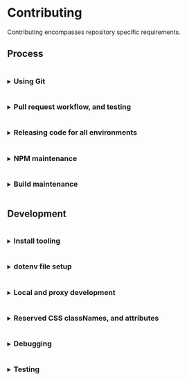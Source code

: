 # Contributing
Contributing encompasses repository specific requirements.

## Process
<details>
<summary><h3 style="display: inline-block">Using Git</h3></summary>

Curiosity makes use of
- GitHub's fork and pull workflow.
- A linear commit process and rebasing. GitHub merge commits, and squashing are discouraged in favor of smaller independent commits

> Working directly on the main repository is highly discouraged. Continuous Integration is dependent on branch structure.

#### Main repository branches and continuous integration
Curiosity makes use of the branches `main`, `stable`.
- `main` branch is a representation of development and `stage-beta/preview`.
   - When a branch push happens the `main` branch is automatically deployed for `https://console.stage.redhat.com/preview`
- `stable` branch is a representation of 3 environments `stage-stable`, `prod-beta/preview`, and `prod-stable`.
   - When a branch push happens the `stable` branch is automatically deployed for `https://console.stage.redhat.com/`
   - To release to `prod-beta/preview` a Git hash is submitted with a GitLab Merge Request within the `app-interface` repository. This will be deployed to `https://console.redhat.com/preview`
      - It is preferable if ONLY releasing to `prod-beta/preview` that a release candidate tag is created for the latest commit.
   - To release to `prod-stable` a Git hash is submitted with a GitLab Merge Request within the `app-interface` repository. This will be deployed to `https://console.redhat.com/`
      - It is preferable if releasing to `prod-stable` that a tag is created for the latest commit. The commit message should use
        the form `chore(release): [version number]`

#### Branch syncing
Linear commit history for Curiosity makes syncing concise
- `main` is always rebased from `stable`
   - typically after a release
   - or in prep for a fast-forward of `stable`
- `stable` is fast-forwarded from `main`
   - typically when commits are prepared for release

</details>

<details>
<summary><h3 style="display: inline-block">Pull request workflow, and testing</h3></summary>

All development work should be handled through GitHub's fork and pull workflow.

#### Setting up a pull request
Development pull requests (PRs) should be opened against the `main` branch. Development PRs directly to `stable` are discouraged since branch structure
represents environment. However, exceptions are allowed, as long those updates are also rebased against the `stable` branch, for...
- bug fixes
- build updates

> If your pull request work contains any of the following warning signs 
>  - out of sync commits (is not rebased against the `main` branch)
>  - poorly structured commits and messages
>  - any one commit relies on other commits to work at all, in the same pull request
>  - dramatic file restructures that attempt complex behavior
>  - missing, relaxed, or removed unit tests
>  - dramatic unit test snapshot updates
>  - affects any file not directly associated with the associated issue being resolved
>  - affects "many" files
>
> You will be encouraged to restructure your commits to help in review.

#### Pull request commits, messaging

Your pull request should contain Git commit messaging that follows the use of [conventional commit types](https://www.conventionalcommits.org/)
to provide consistent history and help generate [CHANGELOG.md](./CHANGELOG.md) updates.

Commit messages follow three basic guidelines
- No more than `65` characters for the first line
- If your pull request has more than a single commit you should include the pull request number in your message using the below format. This additional copy is not counted towards the `65` character limit.
  ```
  [message] (#1234)
  ```
  
  You can also include the pull request number on a single commit, but
  GitHub will automatically apply the pull request number when the
  `squash` button is used on a pull request.

- Commit message formats follow the structure
  ```
  <type>(<scope>): <issue number><description>
  ```
  Where
  - Type = the type of work the commit resolves.
     - Basic types include `feat` (feature), `fix`, `chore`, `build`.
     - See [conventional commit types](https://www.conventionalcommits.org/) for additional types.
  - Scope = the area of code affected.
     - Can be a directory or filenames
     - Does not have to encompass all file names affected
  - Issue number = the Jira issue number
     - Currently, the prefix `sw-[issue number]` represents `SWATCH-[issue number]`
  - Description = what the commit work encompasses

  Example
  ```
  feat(config): sw-123 rhel, activate instance inventory
  ```
> Not all commits need an issue number. But it is encouraged you attempt to associate
> a commit with an issue for tracking. In a scenario where no issue is available
> exceptions are made for `fix`, `chore`, and `build`.

#### Pull request test failures
Creating a pull request activates the following checks through GitHub actions.
- Commit message linting, see [commit_lint.yml](./.github/workflows/commit_lint.yml)
- Code documentation linting, see [documentation_lint.yml](./.github/workflows/documentation_lint.yml)
- Pull request code linting, unit tests and repo-level integration tests, see [pull_request.yml](./.github/workflows/pull_request.yml)
- Jenkins integration testing. Currently, Jenkins re-runs the same tests being used in [pull_request.yml](./.github/workflows/pull_request.yml)

For additional information on failures for
- Commit messages, see [Pull request commits, messaging](#pull-request-commits-messaging)
- Code documentation, see [Updating code documentation]()
- Pull request code, see [Updating unit tests during development]()
- Jenkins integration can be ignored until it actively runs integration testing.

> You can always attempt to restart Jenkins testing by placing a pull request comment
> with the copy `/retest`.

> To resolve failures for any GitHub actions make sure you first review the results of the test by
clicking the `checks` tab on the related pull request.

> Caching for GitHub actions and NPM packages is active. This caching allows subsequent pull request
> updates to avoid reinstalling yarn dependencies. 
> 
> Occasionally test failures can occur after recent NPM package updates either in the pull request
> itself or in a prior commit to the pull request. The most common reason for this failure presents when
> a NPM package has changed its support for different versions of NodeJS and those packages are updated
> in the `main` branch. 
> 
> If test failures are happening shortly after a NPM package update you may need to clear the
> GitHub actions cache and restart the related tests.

</details>

<details>
<summary><h3 style="display: inline-block">Releasing code for all environments</h3></summary>

Curiosity releases code to the following environments
   - stage preview
   - stage stable
   - production preview
   - production stable

> After pushing code, or tagging, a repository hook notifies continuous integration and starts the process of
> environment updates.

#### Release for stage preview
Merging code into stage preview is simplistic
1. Merge a pull request into `main`
   ```
   pull-request -> main -> stage preview
   ```

#### Release for stage stable
To merge code into stage stable
1. Open a pull request from `main` to `stable` and merge using the `rebase` button.
   ```
   main -> pull-request -> stable -> stage stable
   ```

#### Release for production preview
To merge code into production preview
1. Tag the most recent commit on `main` as a release candidate using the format `v[x].[x].[x]-rc.[x]`
   ```
   stable -> release candidate tag -> `app-interface` merge request -> production preview
   ```
   > `rc.0` zero index is a typical starting point for release candidates
1. Finally, submit a merge request to update the `app-interface` deployment yaml
   - Copy the tagged Git hash and update the `app-interface` configuration hash within `[app-interface-insights-rhsm]/deploy-clowder.yml`

#### Release for production stable
To merge code into production stable a maintainer must run the release commit process locally.

   ```
   local main repo, stable branch -> release commit -> push to stable -> release tag -> `app-interface` merge request -> production stable
   ```

1. Clone the main repository, within the repo confirm you're on the `stable` branch and **SYNCED** with `origin` `stable`
1. Run
   1. `$ git checkout stable`
   1. `$ yarn`
   1. `$ yarn release --dry-run` to confirm the release output version and commits.
   1. `$ yarn release` to generate the commit and file changes.
      
      >If the version recommended should be different you can run the command with an override version following a semver format
      >  ```
      >  $ yarn release --override X.X.X
      >  ``` 
1. Confirm you now have a release commit with the format `chore(release): X.X.X` and there are updates to
   - [`package.json`](./package.json)
   - [`CHANGELOG.md`](./CHANGELOG.md)

   If there are issues with the file updates you can correct them and squish any fixes into the `chore(release): X.X.X` commit
1. Push the **SINGLE** commit to `origin` `stable`
1. Using the [Curiosity GitHub releases interface](https://github.com/RedHatInsights/curiosity-frontend/releases)
   1. Draft a new release from `stable` confirming you are aligned with the `chore(release): X.X.X` commit hash
   1. Create the new tag using the **SAME** semver version created by the release commit but add a `v` prefix to it, i.e. `vX.X.X`, for consistency.
   
   > To avoid issues with inconsistent Git tagging use it is recommended you use the GitHub releases interface.
1. Finally, submit a merge request to update the `app-interface` deployment yaml
   - Copy the tagged Git hash and update the `app-interface` configuration hash within `[app-interface-insights-rhsm]/deploy-clowder.yml`
</details>

<details>
<summary><h3 style="display: inline-block">NPM maintenance</h3></summary>

#### Cycle for updating NPMs
Our schedule for updating NPMs
- dependabot running once a week on low level packages that require only testing confirmation
- 1x a month: running our aggregated dependency update script for all low level packages that require only testing confirmation
   - `$ yarn build:deps`
- 1x a month: running updates on NPMs that require additional visual confirmation, this includes...
   - dependency-name: "@patternfly/*"
   - dependency-name: "@redhat-cloud-services/frontend*"
   - dependency-name: "*i18next*"
   - dependency-name: "victory*"
   - dependency-name: "react-router*"

#### Process for updating NPMs
To update packages in bulk there are 2 pre-defined paths, "basic" and "core".

> It is **highly discouraged** that you rely on updating the `yarn.lock` file only. This creates long-term issues when NPM references in `package.json` potentially require specific
> dependencies, or have built around specific package functionality that could be inadvertently altered by updating a dependencies' dependency.

##### Basic NPM updates

1. Clone the repository locally, or bring your fork up-to-date with the development branch. [Make sure development tooling is installed](#install-tooling). 
1. Open a terminal instance in the repository context and run
    ```
    $ yarn build:deps
    ```
   This will cycle through ALL basic NPM dependencies, running both unit tests, build and local integration checks. If
   any errors are throw the package update is skipped.
1. After the updates have completed **YOU MUST VISUALLY CONFIRM** the updates were successful by running both local development start scripts.
   - Visually confirm that local development still functions and can be navigated with... 
      ```
      $ yarn start
      ```
   - Visually confirm that proxy development still functions and can be navigated with...
      1. Start VPN, and make sure Docker/Podman is running.
      1. Run
         ```
         $ yarn start:proxy
         ```
      > Proxy run is reserved for internal uses, if you do not have access you can skip this part of the process and provide a reviewer note in your pull request 
1. After you've confirmed everything is functioning correctly, check and commit the related changes to `package.json` and `yarn.lock`, then open a pull request towards the development branch.
> If any part of the "basic path" process fails you'll need to figure out which NPM is the offender and remove it from the update. OR resolve to fix the issue
> since future updates will be affected by skipping potentially any package update.
> A `dependency-update-log.txt" file is generated in the root of the repository after each run of `$ yarn build:deps` this should contain a listing of the skipped packages.

##### Core NPM updates
1. Clone the repository locally, or bring your fork up-to-date with the development branch. [Make sure development tooling is installed](#install-tooling). 
1. Open a terminal instance in the repository context and run
    ```
    $ yarn build:deps-core
    ```
   This will cycle through ALL core NPM dependencies, running both unit tests, build and local integration checks. If
   any errors are throw the package update is skipped.
1. After the updates have completed **YOU MUST VISUALLY CONFIRM** the updates were successful by running both local development start scripts.
   - Visually confirm that local development still functions and can be navigated with... 
      ```
      $ yarn start
      ```
   - Visually confirm that proxy development still functions and can be navigated with...
      1. Start VPN, and make sure Docker/Podman is running.
      1. Run
         ```
         $ yarn start:proxy
         ```
      > Proxy run is reserved for internal uses, if you do not have access you can skip this part of the process and provide a reviewer note in your pull request
1. After you've confirmed everything is functioning correctly, check and commit the related changes to `package.json` and `yarn.lock`, then open a pull request towards the development branch.
> If any part of the "core path" process fails you'll need to figure out which NPM is the offender and remove it from the update. OR resolve to fix the issue
> since future updates will be affected by skipping potentially any package update.
> A `dependency-update-log.txt" file is generated in the root of the repository after each run of `$ yarn build:deps-core` this should contain a listing of the skipped packages.

##### Manual NPM updates
This is the slowest part of package updates. If any packages are skipped during the "basic" and "core" automation runs. Those packages will need to be updated manually.
1. Clone the repository locally, or bring your fork up-to-date with the development branch. [Make sure development tooling is installed](#install-tooling).
1. Remove/delete the `node_modules` directory (there may be differences between branches that create package alterations) 
1. Run
   ```
   $ yarn
   ```
   To re-install the baseline packages.
1. Start working your way down the list of `dependencies` and `devDependencies` in [`package.json`](./package.json). It is normal to start on the `dev-dependencies` since the related NPMs support build process. Build process updates at more consistent interval without breaking the application.
   > Some text editors fill in the next available NPM package version when you go to modify the package version. If this isn't available you can always use [NPM directly](https://www.npmjs.com/)... start searching =).
1. After each package version update in [`package.json`](./package.json) you'll run the follow scripts
   - `$ yarn test`, if it fails you'll need to run `$ yarn test:dev` and update the related tests
   - `$ yarn build`, if it fails you'll need to run `$ yarn test:integration-dev` and update the related tests
   - `$ yarn start`, confirm that local run is still accessible and that no design alterations have happened. Fix accordingly.
   - Make sure VPN is active, and Docker/Podman is running, then type `$ yarn start:proxy`. Confirm that proxy run is still accessible and that no design alterations have happened. Fix accordingly.
1. If the package is now working commit the change and move on to the next package.
   - If the package fails, or you want to skip the update, take the minimally easy path and remove/delete `node_modules` then rollback `yarn.lock` **BEFORE** you run the next package update.
> There are alternatives to resetting `node_modules`, we're providing the most direct path.
>
> Not updating a package is not the end-of-the-world. A package is not going to randomly break because you haven't updated to the latest version.

> Security warnings on NPM packages should be reviewed on a "per-alert basis" since **they generally do not make a distinction between build resources and what is within the applications compiled output**. Blindly following a security
> update recommendation is not always the optimal path.

</details>

<details>
<summary><h3 style="display: inline-block">Build maintenance</h3></summary>

- Webpack configuration. The build uses an extended consoledot configuration combined with NPM scripts found in [`package.json`](./package.json).
   - Webpack build files
     - [`./config`](./config)
     - [`./scripts/post.sh`](./scripts/post.sh)
     - [`./scripts/pre.sh`](./scripts/pre.sh)
- Continuous Integration. The build currently has both old, and new, continuous integration running. Continuous integration makes use of Webpack build files.
   - Ephemeral build files
      - [`./deploy`](deploy) 
   - Travis build files
      - [`./.travis.yml`](.travis.yml)
      - [`./.travis`](.travis)
- GitHub Actions
   - Action files
      - [`./.github/workflows`](.github/workflows)
   - Related script files
      - [`./.scripts/actions.commit.js`](./scripts/actions.commit.js)
      - [`./.scripts/actions.documentation.js`](./scripts/actions.documentation.js)
</details>

## Development
<details>
<summary><h3 style="display: inline-block">Install tooling</h3></summary>

Before developing you'll need to install:
 * [NodeJS and NPM](https://nodejs.org/)
 * [Docker](https://docs.docker.com/desktop/)
   * Alternatively, you can try [Podman](https://github.com/containers/podman). [Homebrew](https://brew.sh/) can be used for the install `$ brew install podman`
 * And [Yarn](https://yarnpkg.com)

#### OS support
The tooling for Curiosity is `Mac OS` centered.

While some aspects of the tooling have been expanded for Linux there may still be issues. It is encouraged that OS tooling
changes are contributed back while maintaining existing `Mac OS` functionality.

If you are unable to test additional OS support it is imperative that code reviews take place before integrating/merging build changes.

#### NodeJS and NPM
The Curiosity build attempts to align to the current NodeJS LTS version. It is possible to test future versions of NodeJS LTS. See CI Testing for more detail. 

#### Docker and Mac
Setting [Docker](https://docs.docker.com/desktop/) up on a Mac? Install the appropriate package. Confirm everything installed correctly by trying these steps.
   1. In a terminal instance run
      ```
      $ docker run hello-world
      ```

Reference the Docker documentation for additional installation help.

#### Docker and Linux
Setting Docker up on a Linux machine may include additional steps.
  * [Docker on Linux](https://docs.docker.com/desktop/install/linux-install/)

Reference the Docker documentation for additional installation help.

#### Yarn
Once you've installed NodeJS you can use NPM to perform the [Yarn](https://yarnpkg.com) install

  ```
  $ npm install yarn -g
  ``` 
</details>

<details>
<summary><h3 style="display: inline-block">dotenv file setup</h3></summary>

"dotenv" files contain shared configuration settings across the Curiosity code and build structure. These settings are imported through [helpers](./src/common/helpers.js), or through other various `process.env.[dotenv parameter names]` within the code or build.

#### Setup basic dotenv files
Before you can start any local development you need to relax permissions associated with the platform. This
affects various aspects of both `local` and `proxy` development.

1. Create a local dotenv file in the root of `curiosity-frontend` called `.env.local` and add the following contents
    ```
    REACT_APP_DEBUG_MIDDLEWARE=true
    REACT_APP_DEBUG_ORG_ADMIN=true
    REACT_APP_DEBUG_PERMISSION_APP_ONE=subscriptions:*:*
    REACT_APP_DEBUG_PERMISSION_APP_TWO=inventory:*:*
    ```
   
#### Advanced dotenv files
The dotenv files are structured to cascade each additional dotenv file settings from a root `.env` file.
```
 .env = base dotenv file settings
 .env.local = a gitignored file to allow local settings overrides
 .env -> .env.development = local run development settings that enhances the base .env settings file
 .env -> .env.proxy = local run proxy settings that enhances the base .env settings file
 .env -> .env.production = build modifications associated with all environments
 .env -> .env.production.local = a gitignored, dynamically generated build modifications associated with all environments
 .env -> .env.test = testing framework settings that enhances the base .env settings file
```

##### Current directly available _developer/debugging/test_ dotenv parameters

> Technically all dotenv parameters come across as strings when imported through `process.env`. It is important to cast them accordingly if "type" is required.

| dotenv parameter                   | definition                                                                                                                                                                     |
|------------------------------------|--------------------------------------------------------------------------------------------------------------------------------------------------------------------------------|
| DEV_PORT                           | A local proxy build modification for running against a custom port                                                                                                             |
| DEV_BRANCH                         | A local proxy build modification for running against a custom environment branch. Available options include `stage-beta`, `stage-stable`, `prod-beta`, `prod-stable`           |
| GENERATE_SOURCEMAP                 | A static boolean that disables local run source map generation only. May speed up local development re-compiles. May eventually be moved into `.env.development`.              | 
| REACT_APP_DEBUG_DEFAULT_DATETIME   | A static string associated with overriding the assumed UI/application date in the form of `YYYYMMDD`                                                                            |
| REACT_APP_DEBUG_MIDDLEWARE         | A static boolean that activates the console state debugging messages associated with Redux.                                                                                    |
| REACT_APP_DEBUG_ORG_ADMIN          | A static boolean associated with local development only that overrides the organization admin. Useful in determining UI/application behavior when permissions are missing.     |
| REACT_APP_DEBUG_PERMISSION_APP_ONE | A static string associated with local development only that overrides RBAC associated permissions. Useful in determining UI/application behavior when permissions are missing. |
| REACT_APP_DEBUG_PERMISSION_APP_TWO | A static string associated with local development only that overrides RBAC associated permissions. Useful in determining UI/application behavior when permissions are missing. |

##### Current directly available _build_ dotenv parameters

> Technically all dotenv parameters come across as strings when imported through `process.env`. It is important to cast them accordingly if "type" is required.

| dotenv parameter                                  | definition                                                                                                                                    |
|---------------------------------------------------|-----------------------------------------------------------------------------------------------------------------------------------------------|
| REACT_APP_UI_VERSION                              | A dynamically build populated package.json version reference                                                                                  |
| REACT_APP_UI_NAME                                 | A static string populated reference similar to the consoledot application name                                                                |
 | REACT_APP_UI_DISPLAY_NAME                         | A static string populated reference to the display version of the application name                                                            |
 | REACT_APP_UI_DISPLAY_CONFIG_NAME                  | A static string populated reference to the configuration version of the application name                                                      |
 | REACT_APP_UI_DISPLAY_START_NAME                   | A static string populated reference to the "sentence start" application name                                                                  |
 | REACT_APP_UI_DEPLOY_PATH_PREFIX                   | A dynamically build populated beta/preview environment path reference                                                                         |                                                               
 | REACT_APP_UI_DEPLOY_PATH_LINK_PREFIX              | A dynamically build populated beta/preview environment path reference that may or may not be equivalent to `REACT_APP_UI_DEPLOY_PATH_PREFIX`  |
 | PUBLIC_URL                                        | A dynamically prefix populated reference to where the application lives on consoledot                                                         |                                                                                                           
 | REACT_APP_UI_LINK_CONTACT_US                      | A static contact us link for populating a link reference NOT directly controlled by the application and subject to randomly changing.         |
 | REACT_APP_UI_LINK_LEARN_MORE                      | A static learn more link for populating a link reference NOT directly controlled by the application and subject to randomly changing.         |
 | REACT_APP_UI_LINK_REPORT_ACCURACY_RECOMMENDATIONS | A static mismatched content link for populating a link reference NOT directly controlled by the application and subject to randomly changing. |
 | REACT_APP_UI_DISABLED                             | A static boolean for disabling/hiding the entire UI/application                                                                               |
 | REACT_APP_UI_DISABLED_NOTIFICATIONS               | A static boolean for disabling/hiding consoledot integrated notifications/toasts                                                              |
 | REACT_APP_UI_DISABLED_TOOLBAR                     | A static boolean for disabling/hiding the UI/application product view primary toolbar                                                         |
 | REACT_APP_UI_DISABLED_TOOLBAR_GROUP_VARIANT       | A static boolean for disabling/hiding the UI/application group variant toolbar and group variant select list                                  |
 | REACT_APP_UI_DISABLED_GRAPH                       | A static boolean for disabling/hiding the UI/application graph card(s)                                                                        |
 | REACT_APP_UI_DISABLED_TABLE                       | A static boolean for disabling/hiding ALL UI/application inventory displays                                                                   |
 | REACT_APP_UI_DISABLED_TABLE_HOSTS                 | A static boolean for disabling/hiding ALL UI/application host inventory displays                                                              |
 | REACT_APP_UI_DISABLED_TABLE_INSTANCES             | A static boolean for disabling/hiding ALL UI/application instances inventory displays                                                         |
 | REACT_APP_UI_DISABLED_TABLE_SUBSCRIPTIONS         | A static boolean for disabling/hiding ALL UI/application subscription inventory displays                                                      |
 | REACT_APP_UI_LOGGER_ID                            | A static string associated with the session storage name of debugger log files                                                                |
 | REACT_APP_UI_LOGGER_FILE                          | A static string associated with the session storage file name download of debugger log files.                                                 |
 | REACT_APP_UI_WINDOW_ID                            | A static string associated with accessing browser console UI/application methods such as `$ curiosity.UI_VERSION`                             |
 | REACT_APP_AJAX_TIMEOUT                            | A static number associated with the milliseconds ALL AJAX/XHR/Fetch calls timeout.                                                            |
 | REACT_APP_AJAX_CACHE                              | A static number associated with the milliseconds ALL AJAX/XHR/Fetch calls have their response cache timeout.                                  |
 | REACT_APP_SELECTOR_CACHE                          | Currently NOT used, originally associated with the cache, similar to `REACT_APP_AJAX_CACHE` but for transformed Redux selectors.              |
 | REACT_APP_CONFIG_SERVICE_LOCALES_COOKIE           | A static string associated with the platform cookie name used to store locale information                                                     |
 | REACT_APP_CONFIG_SERVICE_LOCALES_DEFAULT_LNG      | A static string associated with the UI/application default locale language                                                                    |
 | REACT_APP_CONFIG_SERVICE_LOCALES_DEFAULT_LNG_DESC | A static string describing the UI/application default locale language                                                                         |
 | REACT_APP_CONFIG_SERVICE_LOCALES                  | A dynamically prefixed string referencing a JSON resource for available UI/application locales                                                |
 | REACT_APP_CONFIG_SERVICE_LOCALES_PATH             | A dynamically prefixed string referencing JSON resources for available UI/application locale strings                                          |
 | REACT_APP_CONFIG_SERVICE_LOCALES_EXPIRE           | A dynamically prefixed string referencing the milliseconds the UI/application locale strings/files expire                                     |
 | REACT_APP_SERVICES_RHSM_VERSION                   | A static string referencing the RHSM API spec                                                                                                 |
 | REACT_APP_SERVICES_RHSM_REPORT                    | A static string referencing the RHSM API spec                                                                                                 |
 | REACT_APP_SERVICES_RHSM_TALLY                     | A static tokenized string referencing the RHSM API spec                                                                                       |
 | REACT_APP_SERVICES_RHSM_CAPACITY                  | A static tokenized string referencing the RHSM API spec                                                                                       |
 | REACT_APP_SERVICES_RHSM_CAPACITY_DEPRECATED       | A static tokenized string referencing the RHSM API spec                                                                                       |
 | REACT_APP_SERVICES_RHSM_INVENTORY                 | A static string referencing the RHSM API spec                                                                                                 |
 | REACT_APP_SERVICES_RHSM_INVENTORY_GUESTS          | A static tokenized string referencing the RHSM API spec                                                                                       |
 | REACT_APP_SERVICES_RHSM_INVENTORY_INSTANCES       | A static string referencing the RHSM API spec                                                                                                 |
 | REACT_APP_SERVICES_RHSM_INVENTORY_SUBSCRIPTIONS   | A static string referencing the RHSM API spec                                                                                                 |
 | REACT_APP_SERVICES_RHSM_OPTIN                     | A static tokenized string referencing the RHSM API spec                                                                                       |

</details>

<details>
<summary><h3 style="display: inline-block">Local and proxy development</h3></summary>

#### Start writing code with local run
This is a non-networked local run designed to function with minimal resources and a mock API.

1. Confirm you've installed all recommended tooling
1. Confirm you've installed resources through yarn
1. Create a local dotenv file called `.env.local` in the root of Curiosity, and add the following contents
    ```
    REACT_APP_DEBUG_MIDDLEWARE=true
    REACT_APP_DEBUG_ORG_ADMIN=true
    REACT_APP_DEBUG_PERMISSION_APP_ONE=subscriptions:*:*
    REACT_APP_DEBUG_PERMISSION_APP_TWO=inventory:*:*
    ```
1. Open a couple of instances of Terminal and run...
   ```
   $ yarn start
   ```
   and, optionally,
   ```
   $ yarn test:dev
   ```
1. Make sure your browser opened around the domain `https://localhost:3000/`
1. Start developing...

#### Start writing code on proxy
This is a networked run that has the ability to proxy prod and stage with a live API.

1. Confirm you've installed all recommended tooling
1. Confirm the repository name has no blank spaces in it. If it does replace that blank with a dash or underscore, Docker has issues with unescaped parameter strings.
1. Confirm you've installed resources through yarn
1. Create a local dotenv file called `.env.local` in the root of Curiosity, and add the following contents
    ```
    REACT_APP_DEBUG_MIDDLEWARE=true
    ```
1. **Confirm you are connected to the network**
1. Make sure Docker/Podman is running
1. Open a couple of instances of Terminal and run...
    ```
    $ yarn start:proxy
    ```
    and, optionally,
    ```
    $ yarn test:dev
    ```
1. Make sure you open your browser around the domain `https://*.foo.redhat.com/`
   > You may have to scroll, but the terminal output will have some available domains for you to pick from.
1. Start developing...

</details>


<details>
<summary><h3 style="display: inline-block">Reserved CSS classNames, and attributes</h3></summary>

#### Reserved CSS classNames

The code makes use of reserved CSS class prefixes used by external resources. 
> Updating elements with these classes should be done with the knowledge "you are affecting an external resource in a potentially unanticipated way".

1. Prefix `uxui-`

   CSS classes with the prefix `uxui-` are used by external resources to identify elements for use in 3rd party tooling. Changes to the class name or element should be broadcast towards our UI/UX team members. 

#### Reserved testing attributes
This project makes use of reserved DOM attributes and string identifiers used by the testing team.
> Updating elements with these attributes, or settings, should be done with the knowledge "you are affecting" the testing team's ability to test.
> And it is recommended you coordinate with the testing team before altering these attributes, settings.

1. Attribute `data-test`

   - DOM attributes with `data-test=""` are used by the testing team as a means to identify specific DOM elements.
   - To use simply place `data-test="[your-id-coordinated-with-testing-team]`" onto a DOM element.

2. `testId` used with i18next `translate` or `t`

   - The i18next `translate` or `t` function supports the use of a `testId` setting. This `testId` wraps a
   `<span data-test=[testId|locale string id]>[locale string]</span>` around copy content.
   - To use add the `testId` to your locale string function call use
      - `t('locale.string.id', { testId: true })`. In this example, this would populate `locale.string.id` as the testId.
      - or `t('locale.string.id', { testId: 'custom-id-coordinated-with-testing-team' })`
      - or `t('locale.string.id', { testId: <div data-test="custom-element-wrapper-and-id" /> })`
</details>

<details>
<summary><h3 style="display: inline-block">Debugging</h3></summary>

#### Debugging in environments
You can access basic dotenv config values via a global window object unique to the application. You'll need to access the GUI through a browser, open the development console and type
   ```
   curiosity
   ```
   or
   ```
   window.curiosity
   ```

This should expose a quick grouping of string values (along with a few superfluous helper functions) enabling you to identify things such as the `release version`.

The name of the window value can be found under the dotenv file `.env`
   ```
   REACT_APP_UI_LOGGER_ID=curiosity
   ```

#### Debugging development
You can apply overrides during local development by adding a `.env.local` (dotenv) file in the repository root directory.

Once you have made the dotenv file and/or changes, like the below "debug" flags, restart the project and the flags should be active.

*Any changes you make to the `.env.local` file should be ignored with `.gitignore`.*

#### Debugging Redux
This project makes use of React & Redux. To enable Redux browser console logging add the following line to your `.env.local` file.
  ```
  REACT_APP_DEBUG_MIDDLEWARE=true
  ```
</details>

<details>
<summary><h3 style="display: inline-block">Testing</h3></summary>

> Blindly updating unit test snapshots is not recommended. Within this code-base snapshots have been created
> to specifically call out when updates happen. If a snapshot is updating, and it is unexpected, this is our first 
> line of checks against bugs/issues.

#### Unit testing
To run the unit tests with a watch during development you'll need to open an additional terminal instance, then run
  ```
  $ yarn test:dev
  ```

##### Updating test snapshots
To update snapshots from the terminal run 
  ```
  $ yarn test:dev
  ```

From there you'll be presented with a few choices, one of them is "update", you can then hit the "u" key. Once the update script has run you should see additional changed files within Git, make sure to commit them along with your changes or continuous integration testing will fail.

##### Checking code coverage
To check the coverage report from the terminal run
  ```
  $ yarn test
  ```

##### Code coverage failing to update?
If you're having trouble getting an accurate code coverage report, or it's failing to provide updated results (i.e. you renamed files) you can try running
  ```
  $ yarn test:clearCache
  ```
  
#### Integration-like testing
To run tests associated with checking build output run
   ```
   $ yarn build
   $ yarn test:integration
   ```
   
##### Updating integration-like test snapshots
To update snapshots from the terminal run 
  ```
  $ yarn test:integration-dev
  ```
</details>
